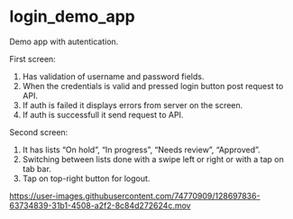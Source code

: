 # login_demo_app

Demo app with autentication.

First screen:

1. Has validation of username and password fields.
2. When the credentials is valid and pressed login button post request to API.
3. If auth is failed it displays errors from server on the screen.
4. If auth is successfull it send request to API.

Second screen:

1. It has lists “On hold”, “In progress”, “Needs review”, “Approved”.
2. Switching between lists done with a swipe left or right or with a tap on tab bar.
3. Tap on top-right button for logout.

https://user-images.githubusercontent.com/74770909/128697836-63734839-31b1-4508-a2f2-8c84d272624c.mov
